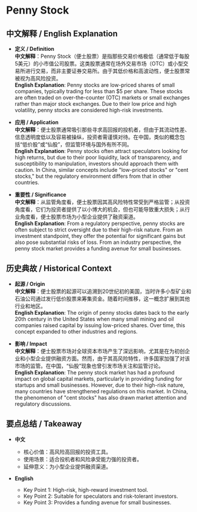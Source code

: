 # Penny Stock

## 中文解释 / English Explanation

* **定义 / Definition**  
  **中文解释**：Penny Stock（便士股票）是指那些交易价格极低（通常低于每股5美元）的小市值公司股票。这类股票通常在场外交易市场（OTC）或小型交易所进行交易，而非主要证券交易所。由于其低价格和高波动性，便士股票常被视为高风险投资。  
  **English Explanation**: Penny stocks are low-priced shares of small companies, typically trading for less than $5 per share. These stocks are often traded on over-the-counter (OTC) markets or small exchanges rather than major stock exchanges. Due to their low price and high volatility, penny stocks are considered high-risk investments.

* **应用 / Application**  
  **中文解释**：便士股票通常吸引那些寻求高回报的投机者，但由于其流动性差、信息透明度低以及容易被操纵，投资者需谨慎对待。在中国，类似的概念包括“低价股”或“仙股”，但监管环境与国外有所不同。  
  **English Explanation**: Penny stocks often attract speculators looking for high returns, but due to their poor liquidity, lack of transparency, and susceptibility to manipulation, investors should approach them with caution. In China, similar concepts include "low-priced stocks" or "cent stocks," but the regulatory environment differs from that in other countries.

* **重要性 / Significance**  
  **中文解释**：从监管角度看，便士股票因其高风险特性常受到严格监管；从投资角度看，它们为投资者提供了以小博大的机会，但也可能导致重大损失；从行业角度看，便士股票市场为小型企业提供了融资渠道。  
  **English Explanation**: From a regulatory perspective, penny stocks are often subject to strict oversight due to their high-risk nature. From an investment standpoint, they offer the potential for significant gains but also pose substantial risks of loss. From an industry perspective, the penny stock market provides a funding avenue for small businesses.

## 历史典故 / Historical Context

* **起源 / Origin**  
  **中文解释**：便士股票的起源可以追溯到20世纪初的美国，当时许多小型矿业和石油公司通过发行低价股票来筹集资金。随着时间推移，这一概念扩展到其他行业和地区。  
  **English Explanation**: The origin of penny stocks dates back to the early 20th century in the United States when many small mining and oil companies raised capital by issuing low-priced shares. Over time, this concept expanded to other industries and regions.

* **影响 / Impact**  
  **中文解释**：便士股票市场对全球资本市场产生了深远影响，尤其是在为初创企业和小型企业提供融资方面。然而，由于其高风险特性，许多国家加强了对该市场的监管。在中国，“仙股”现象也曾引发市场关注和监管讨论。  
  **English Explanation**: The penny stock market has had a profound impact on global capital markets, particularly in providing funding for startups and small businesses. However, due to their high-risk nature, many countries have strengthened regulations on this market. In China, the phenomenon of "cent stocks" has also drawn market attention and regulatory discussions.

## 要点总结 / Takeaway

* **中文**  
  - 核心价值：高风险高回报的投资工具。
  - 使用场景：适合投机者和风险承受能力强的投资者。
  - 延伸意义：为小型企业提供融资渠道。

* **English**  
  - Key Point 1: High-risk, high-reward investment tool.
  - Key Point 2: Suitable for speculators and risk-tolerant investors.
  - Key Point 3: Provides a funding avenue for small businesses.
